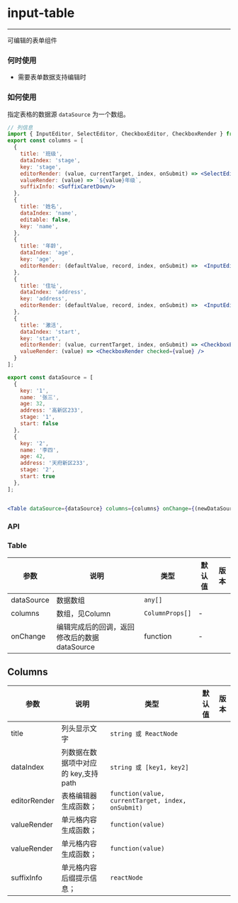 # input-table
---

可编辑的表单组件



### 何时使用

- 需要表单数据支持编辑时

### 如何使用

指定表格的数据源 `dataSource` 为一个数组。

```jsx
// 列信息
import { InputEditor, SelectEditor, CheckboxEditor, CheckboxRender } from 'input-table'
export const columns = [
  {
    title: '班级',
    dataIndex: 'stage',
    key: 'stage',
    editorRender: (value, currentTarget, index, onSubmit) => <SelectEditor value={value} currentTarget={currentTarget} options={stageOptions} onSubmit={onSubmit}/>,
    valueRender: (value) => `${value}年级`,
    suffixInfo: <SuffixCaretDown/>
  },
  {
    title: '姓名',
    dataIndex: 'name',
    editable: false,
    key: 'name',
  },
  {
    title: '年龄',
    dataIndex: 'age',
    key: 'age',
    editorRender: (defaultValue, record, index, onSubmit) =>  <InputEditor defaultValue={defaultValue} onSubmit={onSubmit} />
  },
  {
    title: '住址',
    dataIndex: 'address',
    key: 'address',
    editorRender: (defaultValue, record, index, onSubmit) =>  <InputEditor  defaultValue={defaultValue} onSubmit={onSubmit} />
  },
  {
    title: '激活',
    dataIndex: 'start',
    key: 'start',
    editorRender: (value, currentTarget, index, onSubmit) => <CheckboxEditor checked={value} onSubmit={onSubmit}/>,
    valueRender: (value) => <CheckboxRender checked={value} />
  }
];

export const dataSource = [
  {
    key: '1',
    name: '张三',
    age: 32,
    address: '高新区233',
    stage: '1',
    start: false
  },
  {
    key: '2',
    name: '李四',
    age: 42,
    address: '天府新区233',
    stage: '2',
    start: true
  },
];


<Table dataSource={dataSource} columns={columns} onChange={(newDataSource=>{}}/>;
```


### API

### Table

| 参数 | 说明 | 类型 | 默认值 | 版本 |
| --- | --- | ---| ---| --- |
| dataSource | 数据数组 | `any[]` |  |  |
| columns | 数组，见Column | `ColumnProps[]` | - |  |
| onChange | 编辑完成后的回调，返回修改后的数据dataSource | function | -| |

## Columns

| 参数 | 说明 | 类型 | 默认值 | 版本 |
| --- | --- | --- | --- | --- |
| title | 列头显示文字 | `string 或 ReactNode` |  ||
| dataIndex | 列数据在数据项中对应的 key,支持path | `string 或 [key1, key2]` |  | |
| editorRender | 表格编辑器生成函数； | `function(value, currentTarget, index, onSubmit)` |  | |  |
| valueRender | 单元格内容生成函数； | `function(value)` |  | |  |
| valueRender | 单元格内容生成函数； | `function(value)` |  | |  |
| suffixInfo | 单元格内容后缀提示信息； | `reactNode` |  | |  |
